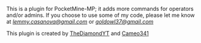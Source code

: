 This is a plugin for PocketMine-MP; it adds more commands for operators and/or admins. 
If you choose to use some of my code, please let me know at *lemmy.casanova@gmail.com* or *goldowl37@gmail.com*

This plugin is created by [TheDiamondYT](https://twitter.com/thediamondyt) and [Cameo341](https://twitter.com/cameo341)
